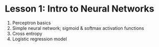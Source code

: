 # Lesson 1: Intro to Neural Networks

1. Perceptron basics
2. Simple neural network; sigmoid & softmax activation functions
3. Cross entropy 
4. Logistic regression model
